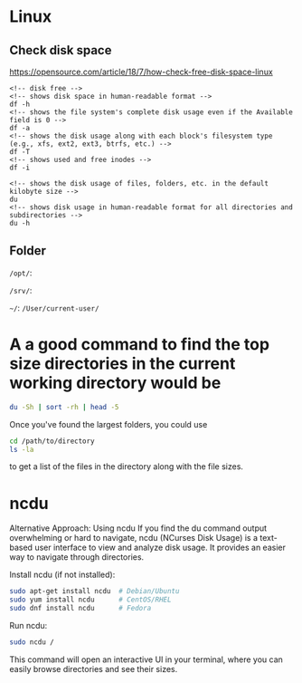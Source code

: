 # Linux

## Check disk space

https://opensource.com/article/18/7/how-check-free-disk-space-linux

```
<!-- disk free -->
<!-- shows disk space in human-readable format -->
df -h
<!-- shows the file system's complete disk usage even if the Available field is 0 -->
df -a
<!-- shows the disk usage along with each block's filesystem type (e.g., xfs, ext2, ext3, btrfs, etc.) -->
df -T
<!-- shows used and free inodes -->
df -i

<!-- shows the disk usage of files, folders, etc. in the default kilobyte size -->
du
<!-- shows disk usage in human-readable format for all directories and subdirectories -->
du -h
```

## Folder

`/opt/`:

`/srv/`:

`~/`: `/User/current-user/`

# A a good command to find the top size directories in the current working directory would be

```sh
du -Sh | sort -rh | head -5
```

Once you've found the largest folders, you could use

```sh
cd /path/to/directory
ls -la
```

to get a list of the files in the directory along with the file sizes.

# ncdu

Alternative Approach: Using ncdu
If you find the du command output overwhelming or hard to navigate, ncdu (NCurses Disk Usage) is a text-based user interface to view and analyze disk usage. It provides an easier way to navigate through directories.

Install ncdu (if not installed):

```bash
sudo apt-get install ncdu  # Debian/Ubuntu
sudo yum install ncdu      # CentOS/RHEL
sudo dnf install ncdu      # Fedora
```

Run ncdu:

```bash
sudo ncdu /
```

This command will open an interactive UI in your terminal, where you can easily browse directories and see their sizes.